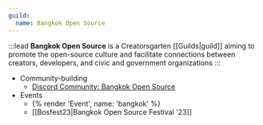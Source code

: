 ```yaml
---
guild:
  name: Bangkok Open Source
---
```


:::lead
**Bangkok Open Source** is a Creatorsgarten [[Guilds|guild]] aiming to promote the open-source culture and facilitate connections between creators, developers, and civic and government organizations
:::

- Community-building
  - [Discord Community: Bangkok Open Source](https://grtn.org/bkkoss-discord)
- Events
  - {% render 'Event', name: 'bangkok' %}
  - [[Bosfest23|Bangkok Open Source Festival '23]]
